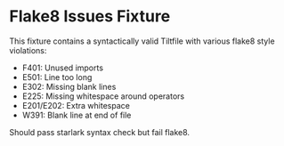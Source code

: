# Flake8 Issues Fixture

This fixture contains a syntactically valid Tiltfile with various flake8 style violations:
- F401: Unused imports
- E501: Line too long
- E302: Missing blank lines
- E225: Missing whitespace around operators
- E201/E202: Extra whitespace
- W391: Blank line at end of file

Should pass starlark syntax check but fail flake8.